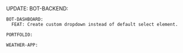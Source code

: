 UPDATE:
    BOT-BACKEND:

    BOT-DASHBOARD:
      FEAT: Create custom dropdown instead of default select element.

    PORTFOLIO:

    WEATHER-APP:
